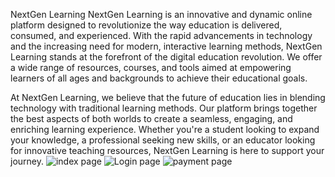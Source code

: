 NextGen Learning
NextGen Learning is an innovative and dynamic online platform designed to revolutionize the way education is delivered, consumed, and experienced. With the rapid advancements in technology and the increasing need for modern, interactive learning methods, NextGen Learning stands at the forefront of the digital education revolution. We offer a wide range of resources, courses, and tools aimed at empowering learners of all ages and backgrounds to achieve their educational goals.

At NextGen Learning, we believe that the future of education lies in blending technology with traditional learning methods. Our platform brings together the best aspects of both worlds to create a seamless, engaging, and enriching learning experience. Whether you're a student looking to expand your knowledge, a professional seeking new skills, or an educator looking for innovative teaching resources, NextGen Learning is here to support your journey.
![index page](https://github.com/user-attachments/assets/d62831bd-5879-4dc4-ac61-2d1a71b8f552)
![Login page](https://github.com/user-attachments/assets/079c1880-ea52-4ccf-b4ea-7db9d3ab0edf)
![payment page](https://github.com/user-attachments/assets/1b9d1ef7-6473-4b44-b732-a1dcd0f6b1e5)


